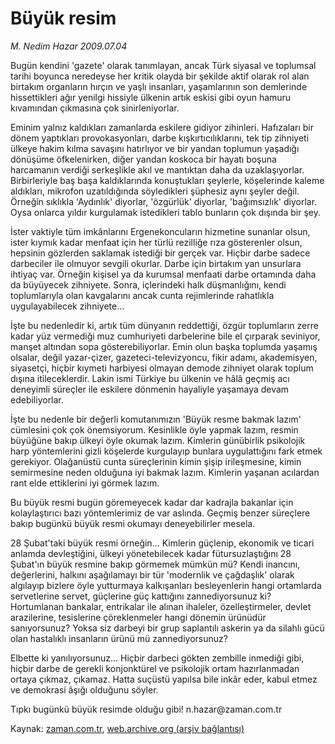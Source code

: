 # Büyük resim

*M. Nedim Hazar 2009.07.04*

<tr><td class="metin" colspan="2" style="padding-top: 20px; padding-left: 5px; padding-right: 10px;">Bugün kendini 'gazete' olarak tanımlayan, ancak Türk siyasal ve toplumsal tarihi boyunca neredeyse her kritik olayda bir şekilde aktif olarak rol alan birtakım organların hırçın ve yaşlı insanları, yaşamlarının son demlerinde hissettikleri ağır yenilgi hissiyle ülkenin artık eskisi gibi oyun hamuru kıvamından çıkmasına çok sinirleniyorlar.</td></tr><tr><td class="metin" colspan="2" style="padding-top: 20px; padding-left: 5px; padding-right: 10px;"><p> Eminim yalnız kaldıkları zamanlarda eskilere gidiyor zihinleri. Hafızaları bir dönem yaptıkları provokasyonları, darbe kışkırtıcılıklarını, tek tip zihniyeti ülkeye hakim kılma savaşını hatırlıyor ve bir yandan toplumun yaşadığı dönüşüme öfkelenirken, diğer yandan koskoca bir hayatı boşuna harcamanın verdiği serkeşlikle akıl ve mantıktan daha da uzaklaşıyorlar. Birbirleriyle baş başa kaldıklarında konuştukları şeylerle, köşelerinde kaleme aldıkları, mikrofon uzatıldığında söyledikleri şüphesiz aynı şeyler değil. Örneğin sıklıkla 'Aydınlık' diyorlar, 'özgürlük' diyorlar, 'bağımsızlık' diyorlar. Oysa onlarca yıldır kurgulamak istedikleri tablo bunların çok dışında bir şey.
<p>İster vaktiyle tüm imkânlarını Ergenekoncuların hizmetine sunanlar olsun, ister kıymık kadar menfaat için her türlü rezilliğe rıza gösterenler olsun, hepsinin gözlerden saklamak istediği bir gerçek var. Hiçbir darbe sadece darbeciler ile olmuyor sevgili okurlar. Darbe için birtakım yan unsurlara ihtiyaç var. Örneğin kişisel ya da kurumsal menfaati darbe ortamında daha da büyüyecek zihniyete. Sonra, içlerindeki halk düşmanlığını, kendi toplumlarıyla olan kavgalarını ancak cunta rejimlerinde rahatlıkla uygulayabilecek zihniyete...
<p>İşte bu nedenledir ki, artık tüm dünyanın reddettiği, özgür toplumların zerre kadar yüz vermediği muz cumhuriyeti darbelerine bile el çırparak seviniyor, manşet altından sopa gösterebiliyorlar. Emin olun başka toplumda yaşamış olsalar, değil yazar-çizer, gazeteci-televizyoncu, fikir adamı, akademisyen, siyasetçi, hiçbir kıymeti harbiyesi olmayan demode zihniyet olarak toplum dışına itileceklerdir. Lakin ismi Türkiye bu ülkenin ve hâlâ geçmiş acı deneyimli süreçler ile eskilere dönmenin hayaliyle yaşamaya devam edebiliyorlar.
<p>İşte bu nedenle bir değerli komutanımızın 'Büyük resme bakmak lazım' cümlesini çok çok önemsiyorum. Kesinlikle öyle yapmak lazım, resmin büyüğüne bakıp ülkeyi öyle okumak lazım. Kimlerin günübirlik psikolojik harp yöntemlerini gizli köşelerde kurgulayıp bunlara uygulattığını fark etmek gerekiyor. Olağanüstü cunta süreçlerinin kimin şişip irileşmesine, kimin semirmesine neden olduğuna iyi bakmak lazım. Kimlerin yaşanan acılardan rant elde ettiklerini iyi görmek lazım.
<p>Bu büyük resmi bugün göremeyecek kadar dar kadrajla bakanlar için kolaylaştırıcı bazı yöntemlerimiz de var aslında. Geçmiş benzer süreçlere bakıp bugünkü büyük resmi okumayı deneyebilirler mesela.
<p>28 Şubat'taki büyük resmi örneğin... Kimlerin güçlenip, ekonomik ve ticari anlamda devleştiğini, ülkeyi yönetebilecek kadar fütursuzlaştığını 28 Şubat'ın büyük resmine bakıp görmemek mümkün mü? Kendi inancını, değerlerini, halkını aşağılamayı bir tür 'modernlik ve çağdaşlık' olarak algılayıp bizlere öyle yutturmaya kalkışanları besleyenlerin hangi ortamlarda servetlerine servet, güçlerine güç kattığını zannediyorsunuz ki? Hortumlanan bankalar, entrikalar ile alınan ihaleler, özelleştirmeler, devlet arazilerine, tesislerine çöreklenmeler hangi dönemin ürünüdür sanıyorsunuz? Yoksa siz darbeyi bir grup saplantılı askerin ya da silahlı gücü olan hastalıklı insanların ürünü mü zannediyorsunuz?
<p>Elbette ki yanılıyorsunuz... Hiçbir darbeci gökten zembille inmediği gibi, hiçbir darbe de gerekli konjonktürel ve psikolojik ortam hazırlanmadan ortaya çıkmaz, çıkamaz. Hatta suçüstü yapılsa bile inkâr eder, kabul etmez ve demokrasi âşığı olduğunu söyler.
<p>Tıpkı bugünkü büyük resimde olduğu gibi! n.hazar@zaman.com.tr<br/></p></p></p></p></p></p></p></p></td></tr>

Kaynak: [zaman.com.tr](http://zaman.com.tr/yazar.do?yazino=865873), [web.archive.org (arşiv bağlantısı)](http://web.archive.org/web/20090717064923/http://www.zaman.com.tr:80/yazar.do?yazino=865873)
